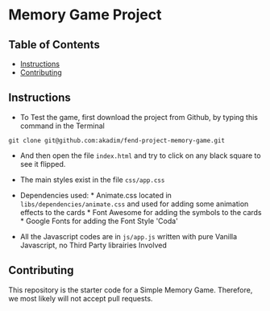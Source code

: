 # Memory Game Project

## Table of Contents

* [Instructions](#instructions)
* [Contributing](#contributing)

## Instructions

- To Test the game, first download the project from Github, by typing this command in the Terminal

```
git clone git@github.com:akadim/fend-project-memory-game.git
```

- And then open the file `index.html` and try to click on any black square to see it flipped.

- The main styles exist in the file `css/app.css`

- Dependencies used: 
      * Animate.css located in `libs/dependencies/animate.css` and used for adding some animation effects to the cards
      * Font Awesome for adding the symbols to the cards
      * Google Fonts for adding the Font Style 'Coda'

- All the Javascript codes are in `js/app.js` written with pure Vanilla Javascript, no Third Party librairies Involved 

## Contributing

This repository is the starter code for a Simple Memory Game. Therefore, we most likely will not accept pull requests.
